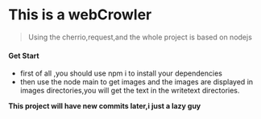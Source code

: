 # This is a webCrowler
> Using the  cherrio,request,and the whole project is based on nodejs


#### Get Start

* first of all ,you should use npm i to install your dependencies
* then  use the node main to get images  and the images are displayed in images directories,you will get the text in the writetext directories.

**This project will have new  commits later,i just a lazy guy**
